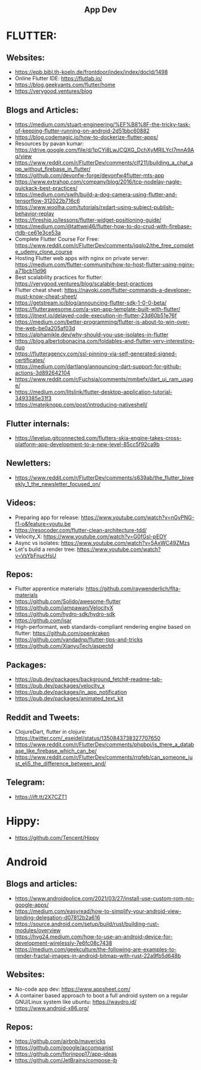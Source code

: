 <h2 align="center">App Dev</h2>

# FLUTTER:

## Websites:

- https://epb.bibl.th-koeln.de/frontdoor/index/index/docId/1498
- Online Flutter IDE: https://flutlab.io/
- https://blog.geekyants.com/flutter/home
- https://verygood.ventures/blog

## Blogs and Articles:

- https://medium.com/stuart-engineering/%EF%B8%8F-the-tricky-task-of-keeping-flutter-running-on-android-2d51bbc60882
- https://blog.codemagic.io/how-to-dockerize-flutter-apps/
- Resources by pavan kumar: https://drive.google.com/file/d/1pCYi8LwJCQXG_DchXyMRILYcI7mnA9Aq/view
- https://www.reddit.com/r/FlutterDev/comments/clf211/building_a_chat_app_without_firebase_in_flutter/
- https://github.com/devonfw-forge/devonfw4flutter-mts-app
- https://www.extrahop.com/company/blog/2016/tcp-nodelay-nagle-quickack-best-practices/
- https://medium.com/swlh/build-a-dog-camera-using-flutter-and-tensorflow-312022b716c6
- https://www.woolha.com/tutorials/rxdart-using-subject-publish-behavior-replay
- https://fireship.io/lessons/flutter-widget-positioning-guide/
- https://medium.com/@tattwei46/flutter-how-to-do-crud-with-firebase-rtdb-ce61e3ce53a
- Complete Flutter Course For Free: https://www.reddit.com/r/FlutterDev/comments/jqqlo2/the_free_complete_udemy_clone_course
- Hosting Flutter web apps with nginx on private server: https://medium.com/flutter-community/how-to-host-flutter-using-nginx-a71bcb11d96
- Best scalability practices for flutter: https://verygood.ventures/blog/scalable-best-practices
- Flutter cheat sheet: https://navoki.com/flutter-commands-a-developer-must-know-cheat-sheet/
- https://getstream.io/blog/announcing-flutter-sdk-1-0-0-beta/
- https://flutterawesome.com/a-vpn-app-template-built-with-flutter/
- https://itnext.io/delayed-code-execution-in-flutter-23d60b51e76f
- https://medium.com/better-programming/flutter-is-about-to-win-over-the-web-be0a205af03d
- https://alphamikle.dev/why-should-you-use-isolates-in-flutter
- https://blog.albertobonacina.com/foldables-and-flutter-very-interesting-duo
- https://flutteragency.com/ssl-pinning-via-self-generated-signed-certificates/
- https://medium.com/dartlang/announcing-dart-support-for-github-actions-3d892642104
- https://www.reddit.com/r/Fuchsia/comments/mmbefx/dart_ui_ram_usage/
- https://medium.com/litslink/flutter-desktop-application-tutorial-3493385e31f3
- https://matejknopp.com/post/introducing-nativeshell/

## Flutter internals:

- https://levelup.gitconnected.com/flutters-skia-engine-takes-cross-platform-app-development-to-a-new-level-85cc5f92ca9b

## Newletters:

- https://www.reddit.com/r/FlutterDev/comments/s639ab/the_flutter_biweekly_1_the_newsletter_focused_on/

## Videos:

- Preparing app for release: https://www.youtube.com/watch?v=nGvPNG-f1-o&feature=youtu.be
- https://resocoder.com/flutter-clean-architecture-tdd/
- Velocity_X: https://www.youtube.com/watch?v=G0fGsI-pEOY
- Async vs isolates: https://www.youtube.com/watch?v=5AxWC49ZMzs
- Let's build a render tree: https://www.youtube.com/watch?v=VsYbFnucHsU

## Repos:

- Flutter apprentice materials: https://github.com/raywenderlich/flta-materials
- https://github.com/Solido/awesome-flutter
- https://github.com/iampawan/VelocityX
- https://github.com/hydro-sdk/hydro-sdk
- https://github.com/isar
- High-performant, web standards-compliant rendering engine based on flutter: https://github.com/openkraken
- https://github.com/vandadnp/flutter-tips-and-tricks
- https://github.com/XianyuTech/aspectd

## Packages:

- https://pub.dev/packages/background_fetch#-readme-tab-
- https://pub.dev/packages/velocity_x
- https://pub.dev/packages/in_app_notification
- https://pub.dev/packages/animated_text_kit

## Reddit and Tweets:

- ClojureDart, flutter in clojure: https://twitter.com/_eseidel/status/1350843738327707650
- https://www.reddit.com/r/FlutterDev/comments/phpbpj/is_there_a_database_like_firebase_which_can_be/
- https://www.reddit.com/r/FlutterDev/comments/rrqfeb/can_someone_just_eli5_the_difference_between_and/

## Telegram:

- https://ift.tt/2X7CZT1

# Hippy:

- https://github.com/Tencent/Hippy

# Android

## Blogs and articles:

- https://www.androidpolice.com/2021/03/27/install-use-custom-rom-no-google-apps/
- https://medium.com/easyread/how-to-simplify-your-android-view-binding-delegation-d07812b2a616
- https://source.android.com/setup/build/rust/building-rust-modules/overview
- https://hvg24.medium.com/how-to-use-an-android-device-for-development-wirelessly-7e6fc08c7438
- https://medium.com/geekculture/the-following-are-examples-to-render-fractal-images-in-android-bitmap-with-rust-22a9fb5d648b

## Websites:

- No-code app dev: https://www.appsheet.com/
- A container based approach to boot a full android system on a regular GNU/Linux system like ubuntu: https://waydro.id/
- https://www.android-x86.org/

## Repos:

- https://github.com/airbnb/mavericks
- https://github.com/google/accompanist
- https://github.com/florinpop17/app-ideas
- https://github.com/JetBrains/compose-jb
